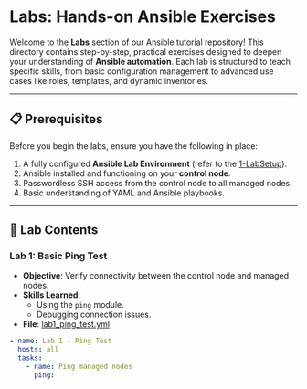 # Labs: Hands-on Ansible Exercises  

Welcome to the **Labs** section of our Ansible tutorial repository! This directory contains step-by-step, practical exercises designed to deepen your understanding of **Ansible automation**. Each lab is structured to teach specific skills, from basic configuration management to advanced use cases like roles, templates, and dynamic inventories.  

---

## 📋 Prerequisites  

Before you begin the labs, ensure you have the following in place:  
1. A fully configured **Ansible Lab Environment** (refer to the [1-LabSetup](../README.md)).  
2. Ansible installed and functioning on your **control node**.  
3. Passwordless SSH access from the control node to all managed nodes.  
4. Basic understanding of YAML and Ansible playbooks.  

---

## 📁 Lab Contents  

### Lab 1: **Basic Ping Test**  
- **Objective**: Verify connectivity between the control node and managed nodes.  
- **Skills Learned**:  
  - Using the `ping` module.  
  - Debugging connection issues.  
- **File**: [lab1_ping_test.yml](lab1_ping_test.yml)  

```yaml
- name: Lab 1 - Ping Test
  hosts: all
  tasks:
    - name: Ping managed nodes
      ping:
